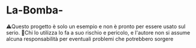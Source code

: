 # La-Bomba-
⚠️Questo progetto è solo un esempio e non è pronto per essere usato sul serio. 🚨Chi lo utilizza lo fa a suo rischio e pericolo, e l'autore non si assume alcuna responsabilità per eventuali problemi che potrebbero sorgere
